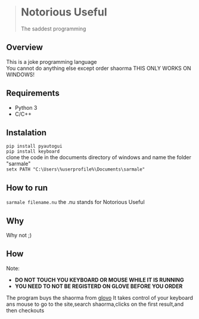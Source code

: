 > # Notorious Useful
> The saddest programming
## Overview
This is a joke programming language  
You cannot do anything else except order shaorma
THIS ONLY WORKS ON WINDOWS!
## Requirements
* Python 3
* C/C++
## Instalation
``pip install pyautogui``  
``pip install keyboard``  
clone the code in the documents directory of windows and name the folder "sarmale"  
``setx PATH "C:\Users\%userprofile%\Documents\sarmale"``
## How to run
``sarmale filename.nu``
the .nu stands for Notorious Useful
## Why
Why not ;)
## How
Note:
 - **DO NOT TOUCH YOU KEYBOARD OR MOUSE WHILE IT IS RUNNING**
 - **YOU NEED TO NOT BE REGISTERD ON GLOVE BEFORE YOU ORDER**
 
The program buys the shaorma from [glovo](https://glovoapp.com/)
It takes control of your keyboard ans mouse to go to the site,search shaorma,clicks on the first result,and then checkouts

